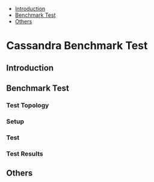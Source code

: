 * [Introduction](#1)
* [Benchmark Test](#2)
* [Others](#3)

# Cassandra Benchmark Test 
## <a name="1">Introduction</a>

## <a name="2">Benchmark Test</a>
### Test Topology

### Setup


### Test 


### Test Results
                                           
## <a name="3">Others</a>

